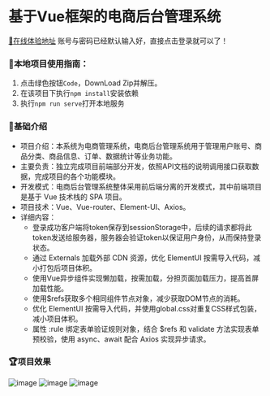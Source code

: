 # 基于Vue框架的电商后台管理系统   


[:checkered_flag:在线体验地址](http://39.98.114.76:9000/) 账号与密码已经默认输入好，直接点击登录就可以了！

### :bell:本地项目使用指南：
1. 点击绿色按钮`Code`，DownLoad Zip并解压。
2. 在该项目下执行`npm install`安装依赖
3. 执行`npm run serve`打开本地服务

### :microphone:基础介绍
- 项目介绍：本系统为电商管理系统，电商后台管理系统用于管理用户账号、商品分类、商品信息、订单、数据统计等业务功能。
- 主要负责：独立完成项目前端部分开发，依照API文档的说明调用接口获取数据，完成项目的各个功能模块。
- 开发模式：电商后台管理系统整体采用前后端分离的开发模式，其中前端项目是基于 Vue 技术栈的 SPA 项目。
- 项目技术：Vue、Vue-router、Element-UI、Axios。
- 详细内容：
  -  登录成功客户端将token保存到sessionStorage中，后续的请求都将此token发送给服务器，服务器会验证token以保证用户身份，从而保持登录状态。  
  -  通过 Externals 加载外部 CDN 资源，优化 ElementUI 按需导入代码，减小打包后项目体积。
  -  使用Vue异步组件实现懒加载，按需加载，分担页面加载压力，提高首屏加载性能。
  -  使用$refs获取多个相同组件节点对象，减少获取DOM节点的消耗。
  -  优化 ElementUI 按需导入代码，并使用global.css对重复CSS样式包装，减小项目体积。
  -  属性 :rule 绑定表单验证规则对象，结合 $refs 和 validate 方法实现表单预校验，使用 async、await 配合 Axios 实现异步请求。

### :trophy:项目效果
![image](https://user-images.githubusercontent.com/61936126/116988230-ae417f80-ad02-11eb-8fe7-3ee4645e0116.png)
![image](https://user-images.githubusercontent.com/61936126/116988288-c0232280-ad02-11eb-978f-4a5ebecd2127.png)
![image](https://user-images.githubusercontent.com/61936126/116988385-de891e00-ad02-11eb-8f60-b6b26031774b.png)
